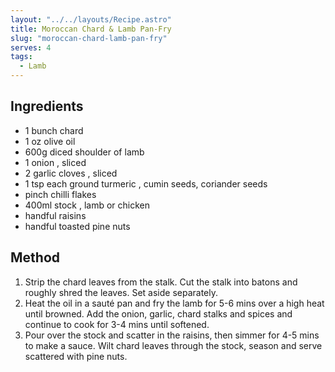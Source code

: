 ```yaml
---
layout: "../../layouts/Recipe.astro"
title: Moroccan Chard & Lamb Pan-Fry
slug: "moroccan-chard-lamb-pan-fry"
serves: 4
tags:
  - Lamb
---
```


## Ingredients

- 1 bunch chard
- 1 oz olive oil
- 600g diced shoulder of lamb
- 1 onion , sliced
- 2 garlic cloves , sliced
- 1 tsp each ground turmeric , cumin seeds, coriander seeds
- pinch chilli flakes
- 400ml stock , lamb or chicken
- handful raisins
- handful toasted pine nuts

## Method

1. Strip the chard leaves from the stalk. Cut the stalk into batons and roughly shred the leaves. Set aside separately.
1. Heat the oil in a sauté pan and fry the lamb for 5-6 mins over a high heat until browned. Add the onion, garlic, chard stalks and spices and continue to cook for 3-4 mins until softened. 
1. Pour over the stock and scatter in the raisins, then simmer for 4-5 mins to make a sauce. Wilt chard leaves through the stock, season and serve scattered with pine nuts.